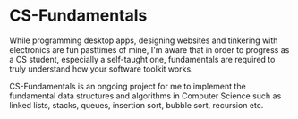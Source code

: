 # CS-Fundamentals

While programming desktop apps, designing websites and tinkering with electronics are fun pasttimes of mine,
I'm aware that in order to progress as a CS student, especially a self-taught one, fundamentals are required to truly understand 
how your software toolkit works. 

CS-Fundamentals is an ongoing project for me to implement the fundamental data structures and algorithms in Computer Science such as linked lists, 
stacks, queues, insertion sort, bubble sort, recursion etc.
